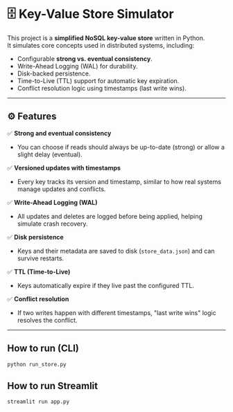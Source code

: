 # 🗄️ Key-Value Store Simulator

This project is a **simplified NoSQL key-value store** written in Python.  
It simulates core concepts used in distributed systems, including:

- Configurable **strong vs. eventual consistency**.
- Write-Ahead Logging (WAL) for durability.
- Disk-backed persistence.
- Time-to-Live (TTL) support for automatic key expiration.
- Conflict resolution logic using timestamps (last write wins).

---


## ⚙️ Features

✅ **Strong and eventual consistency**  
- You can choose if reads should always be up-to-date (strong) or allow a slight delay (eventual).

✅ **Versioned updates with timestamps**  
- Every key tracks its version and timestamp, similar to how real systems manage updates and conflicts.

✅ **Write-Ahead Logging (WAL)**  
- All updates and deletes are logged before being applied, helping simulate crash recovery.

✅ **Disk persistence**  
- Keys and their metadata are saved to disk (`store_data.json`) and can survive restarts.

✅ **TTL (Time-to-Live)**  
- Keys automatically expire if they live past the configured TTL.

✅ **Conflict resolution**  
- If two writes happen with different timestamps, "last write wins" logic resolves the conflict.

---

##  How to run (CLI)

```bash
python run_store.py
```

## How to run Streamlit

```bash
streamlit run app.py
```
